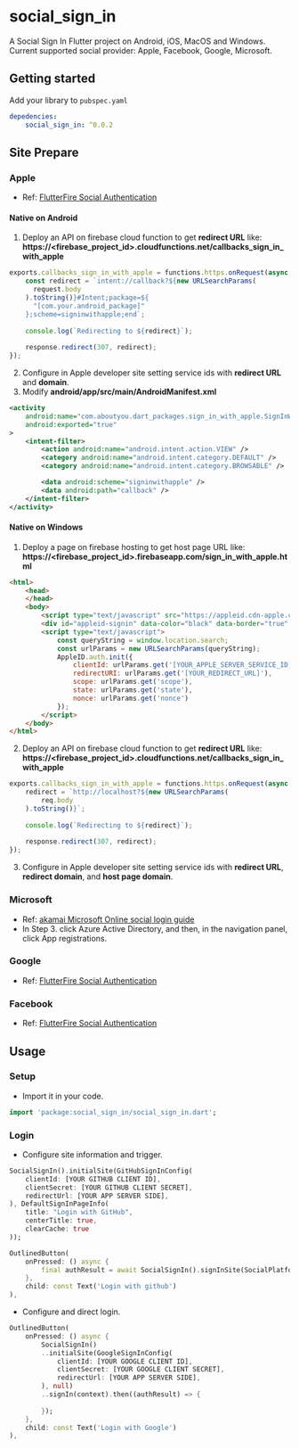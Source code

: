 # social_sign_in

A Social Sign In Flutter project on Android, iOS, MacOS and Windows.
Current supported social provider: 
   Apple, Facebook, Google, Microsoft.

## Getting started

Add your library to `pubspec.yaml`
```yaml
depedencies:
    social_sign_in: ^0.0.2
```
## Site Prepare
### Apple
* Ref: [FlutterFire Social Authentication](https://firebase.flutter.dev/docs/auth/social/#apple)

#### Native on Android
1. Deploy an API on firebase cloud function to get **redirect URL** like: \
   **https://<firebase_project_id>.cloudfunctions.net/callbacks_sign_in_with_apple**
```js
exports.callbacks_sign_in_with_apple = functions.https.onRequest(async (request, response) => {
    const redirect = `intent://callback?${new URLSearchParams(
      request.body
    ).toString()}#Intent;package=${
      "[com.your.android_package]"
    };scheme=signinwithapple;end`;
  
    console.log(`Redirecting to ${redirect}`);
  
    response.redirect(307, redirect);
});
```
2. Configure in Apple developer site setting service ids with **redirect URL** and **domain**.
3. Modify **android/app/src/main/AndroidManifest.xml** 
```xml
<activity
    android:name="com.aboutyou.dart_packages.sign_in_with_apple.SignInWithAppleCallback"
    android:exported="true"
>
    <intent-filter>
        <action android:name="android.intent.action.VIEW" />
        <category android:name="android.intent.category.DEFAULT" />
        <category android:name="android.intent.category.BROWSABLE" />

        <data android:scheme="signinwithapple" />
        <data android:path="callback" />
    </intent-filter>
</activity>
```

#### Native on Windows
1. Deploy a page on firebase hosting to get host page URL like: \
   **https://<firebase_project_id>.firebaseapp.com/sign_in_with_apple.html**
```html
<html>
    <head>
    </head>
    <body>
        <script type="text/javascript" src="https://appleid.cdn-apple.com/appleauth/static/jsapi/appleid/1/en_US/appleid.auth.js"></script>
        <div id="appleid-signin" data-color="black" data-border="true" data-type="sign in"></div>
        <script type="text/javascript">
            const queryString = window.location.search;
            const urlParams = new URLSearchParams(queryString);
            AppleID.auth.init({
                clientId: urlParams.get('[YOUR_APPLE_SERVER_SERVICE_ID]'),
                redirectURI: urlParams.get('[YOUR_REDIRECT_URL]'),
                scope: urlParams.get('scope'),
                state: urlParams.get('state'),
                nonce: urlParams.get('nonce')
            });
        </script>
    </body>
</html>
```
2. Deploy an API on firebase cloud function to get **redirect URL** like: \
   **https://<firebase_project_id>.cloudfunctions.net/callbacks_sign_in_with_apple**
```js
exports.callbacks_sign_in_with_apple = functions.https.onRequest(async (request, response) => {
    redirect = `http://localhost?${new URLSearchParams(
        req.body
    ).toString()}`;
  
    console.log(`Redirecting to ${redirect}`);
  
    response.redirect(307, redirect);
});
```
3. Configure in Apple developer site setting service ids with **redirect URL**, **redirect domain**, and **host page domain**.


### Microsoft
* Ref: [akamai Microsoft Online social login guide](https://techdocs.akamai.com/identity-cloud/docs/the-microsoft-online-social-configuration-guide)
* In Step 3. click Azure Active Directory, and then, in the navigation panel, click App registrations.

### Google
* Ref: [FlutterFire Social Authentication](https://firebase.flutter.dev/docs/auth/social/#google)

### Facebook
* Ref: [FlutterFire Social Authentication](https://firebase.flutter.dev/docs/auth/social/#google)



## Usage
### Setup
* Import it in your code.
```dart
import 'package:social_sign_in/social_sign_in.dart';
```

### Login
* Configure site information and trigger.
```dart
SocialSignIn().initialSite(GitHubSignInConfig(
    clientId: [YOUR GITHUB CLIENT ID],
    clientSecret: [YOUR GITHUB CLIENT SECRET],
    redirectUrl: [YOUR APP SERVER SIDE],
), DefaultSignInPageInfo(
    title: "Login with GitHub",
    centerTitle: true,
    clearCache: true
));

OutlinedButton(
    onPressed: () async {
        final authResult = await SocialSignIn().signInSite(SocialPlatform.gitHub, context);
    },
    child: const Text('Login with github')
),
```
* Configure and direct login. 
```dart
OutlinedButton(
    onPressed: () async {
        SocialSignIn()
        ..initialSite(GoogleSignInConfig(
            clientId: [YOUR GOOGLE CLIENT ID],
            clientSecret: [YOUR GOOGLE CLIENT SECRET],
            redirectUrl: [YOUR APP SERVER SIDE],
        ), null)
        ..signIn(context).then((authResult) => {
            
        });
    },
    child: const Text('Login with Google')
),
```
